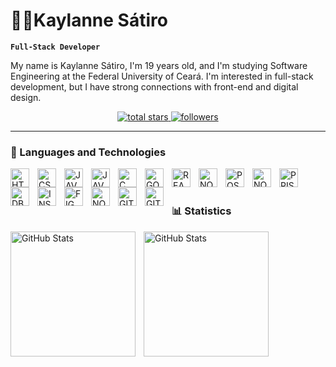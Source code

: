 # 👩‍💻Kaylanne Sátiro

**`Full-Stack Developer`**

My name is Kaylanne Sátiro, I'm 19 years old, and I'm studying Software Engineering at the Federal University of Ceará. I'm interested in full-stack development, but I have strong connections with front-end and digital design.

<p align="center">
  <a href="https://github.com/kaylannesatiro?tab=repositories&sort=stargazers">
    <img 
    alt="total stars" 
    title="Total stars on GitHub" 
    src="https://custom-icon-badges.demolab.com/github/stars/kaylannesatiro?color=fa7697&style=for-the-badge&labelColor=fa4e79&logo=star"
    />
    </a>
  <a href="https://github.com/kaylannesatiro?tab=followers">
    <img alt="followers" 
    title="Follow me on Github" 
    src="https://custom-icon-badges.demolab.com/github/followers/kaylannesatiro?color=fa7697&labelColor=fa4e79&style=for-the-badge&logo=person-add&label=Follow&logoColor=white"
    />
    </a>
</p>

---
### 🤖 Languages ​​and Technologies

<img 
    align="left"
    alt="HTML"
    title="HTML"
    width="30px"
    style="padding-right: 10px"
    src="https://cdn.jsdelivr.net/gh/devicons/devicon@latest/icons/html5/html5-original.svg" 
/>

<img 
    align="left"
    alt="CSS"
    title="CSS"
    width="30px"
    style="padding-right: 10px"
    src="https://cdn.jsdelivr.net/gh/devicons/devicon@latest/icons/css3/css3-original.svg" 
/>

<img 
    align="left"
    alt="JAVASCRIPT"
    title="JAVASCRIPT"
    width="30px"
    style="padding-right: 10px"
    src="https://cdn.jsdelivr.net/gh/devicons/devicon@latest/icons/javascript/javascript-original.svg"         
/>
          
<img 
    align="left"
    alt="JAVA"
    title="JAVA"
    width="30px"
    style="padding-right: 10px"
    src="https://cdn.jsdelivr.net/gh/devicons/devicon@latest/icons/java/java-original.svg" 
/>

<img 
    align="left"
    alt="C"
    title="C"
    width="30px"
    style="padding-right: 10px"
    src="https://cdn.jsdelivr.net/gh/devicons/devicon@latest/icons/c/c-original.svg" 
/>

<img 
    align="left"
    alt="GOLANG"
    title="GOLANG"
    width="30px"
    style="padding-right: 10px"
    src="https://cdn.jsdelivr.net/gh/devicons/devicon@latest/icons/go/go-original-wordmark.svg" 
/>

<img 
    align="left"
    alt="REACT"
    title="REACT"
    width="30px"
    style="padding-right: 10px"
    src="https://cdn.jsdelivr.net/gh/devicons/devicon@latest/icons/react/react-original.svg"
/>

<img 
    align="left"
    alt="NODEJS"
    title="NODEJS"
    width="30px"
    style="padding-right: 10px"
    src="https://cdn.jsdelivr.net/gh/devicons/devicon@latest/icons/nodejs/nodejs-original.svg" 
/>

<img 
    align="left"
    alt="POSTGRESQL"
    title="POSTGRESQL"
    width="30px"
    style="padding-right: 10px"
    src="https://cdn.jsdelivr.net/gh/devicons/devicon@latest/icons/postgresql/postgresql-original.svg" 
/>

<img 
    align="left"
    alt="NODEMON"
    title="NODEMON"
    width="30px"
    style="padding-right: 10px"
    src="https://cdn.jsdelivr.net/gh/devicons/devicon@latest/icons/nodemon/nodemon-original.svg" 
/>

<img 
    align="left"
    alt="PRISMA"
    title="PRISMA"
    width="30px"
    style="padding-right: 10px"
    src="https://cdn.jsdelivr.net/gh/devicons/devicon@latest/icons/prisma/prisma-original.svg" 
/>

<img 
    align="left"
    alt="DBEAVER"
    title="DBEAVER"
    width="30px"
    style="padding-right: 10px"
    src="https://cdn.jsdelivr.net/gh/devicons/devicon@latest/icons/dbeaver/dbeaver-original.svg"
/>

<img 
    align="left"
    alt="INSOMNIA"
    title="INSOMNIA"
    width="30px"
    style="padding-right: 10px"
    src="https://cdn.jsdelivr.net/gh/devicons/devicon@latest/icons/insomnia/insomnia-original.svg"
/>

<img 
    align="left"
    alt="FIGMA"
    title="FIGMA"
    width="30px"
    style="padding-right: 10px"
    src="https://cdn.jsdelivr.net/gh/devicons/devicon@latest/icons/figma/figma-original.svg"
/>

<img 
    align="left"
    alt="NOTION"
    title="NOTION"
    width="30px"
    style="padding-right: 10px"
    src="https://cdn.jsdelivr.net/gh/devicons/devicon@latest/icons/notion/notion-original.svg"
/>

<img 
    align="left"
    alt="GIT"
    title="GIT"
    width="30px"
    style="padding-right: 10px"
    src="https://cdn.jsdelivr.net/gh/devicons/devicon@latest/icons/git/git-original-wordmark.svg"
/>

<img 
    align="left"
    alt="GITHUB"
    title="GITHUB"
    width="30px"
    style="padding-right: 10px"
    src="https://cdn.jsdelivr.net/gh/devicons/devicon@latest/icons/github/github-original.svg"
/>

<br/>
<br/>

### 📊 Statistics

<img
    align="left"
    alt= "GitHub Stats"
    height="200px"
    style="padding-right: 10px"
    src= "https://github-readme-stats.vercel.app/api?username=kaylannesatiro&show=reviews&show_icons=true&theme=omni&include_all_commits=true"
/>
<img
    align="left"
    alt= "GitHub Stats"
    height="200px"
    style="padding-right: 10px"
    src= "https://github-readme-stats.vercel.app/api/top-langs/?username=kaylannesatiro&theme=omni&layout=compact&custom_title=Languages&langs_count=9"
/>
